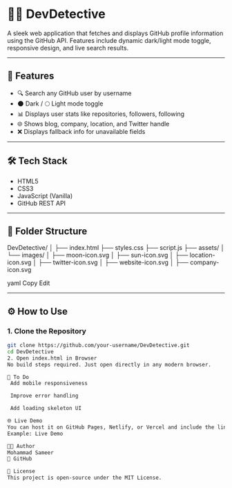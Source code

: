 # 🕵️‍♂️ DevDetective

A sleek web application that fetches and displays GitHub profile information using the GitHub API. Features include dynamic dark/light mode toggle, responsive design, and live search results.



---

## 🚀 Features

- 🔍 Search any GitHub user by username  
- 🌑 Dark / 🌕 Light mode toggle  
- 📊 Displays user stats like repositories, followers, following  
- 🌐 Shows blog, company, location, and Twitter handle  
- ❌ Displays fallback info for unavailable fields  

---





## 🛠️ Tech Stack

- HTML5  
- CSS3  
- JavaScript (Vanilla)  
- GitHub REST API  

---

## 📁 Folder Structure

DevDetective/
│
├── index.html
├── styles.css
├── script.js
├── assets/
│ └── images/
│ ├── moon-icon.svg
│ ├── sun-icon.svg
│ ├── location-icon.svg
│ ├── twitter-icon.svg
│ ├── website-icon.svg
│ ├── company-icon.svg


yaml
Copy
Edit

---

## ⚙️ How to Use

### 1. **Clone the Repository**
```sh
git clone https://github.com/your-username/DevDetective.git
cd DevDetective
2. Open index.html in Browser
No build steps required. Just open directly in any modern browser.

📝 To Do
 Add mobile responsiveness

 Improve error handling

 Add loading skeleton UI

🌐 Live Demo
You can host it on GitHub Pages, Netlify, or Vercel and include the link here.
Example: Live Demo

🧑‍💻 Author
Mohammad Sameer
🔗 GitHub

📄 License
This project is open-source under the MIT License.
